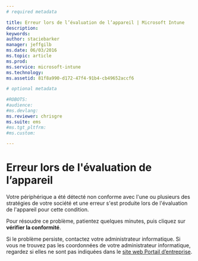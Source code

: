 ```yaml
---
# required metadata

title: Erreur lors de l’évaluation de l’appareil | Microsoft Intune
description:
keywords:
author: staciebarker
manager: jeffgilb
ms.date: 06/03/2016
ms.topic: article
ms.prod:
ms.service: microsoft-intune
ms.technology:
ms.assetid: 81f8a990-d172-47f4-91b4-cb49652accf6

# optional metadata

#ROBOTS:
#audience:
#ms.devlang:
ms.reviewer: chrisgre
ms.suite: ems
#ms.tgt_pltfrm:
#ms.custom:

---
```



# Erreur lors de l'évaluation de l’appareil
Votre périphérique a été détecté non conforme avec l'une ou plusieurs des stratégies de votre société et une erreur s'est produite lors de l'évaluation de l'appareil pour cette condition.

Pour résoudre ce problème, patientez quelques minutes, puis cliquez sur **vérifier la conformité**.

Si le problème persiste, contactez votre administrateur informatique. Si vous ne trouvez pas les coordonnées de votre administrateur informatique, regardez si elles ne sont pas indiquées dans le [site web Portail d’entreprise](http://portal.manage.microsoft.com).



<!--HONumber=Jun16_HO1-->



